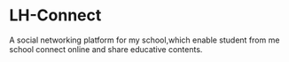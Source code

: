# LH-Connect
A social networking platform for my school,which enable student from me school connect online and share educative contents.
